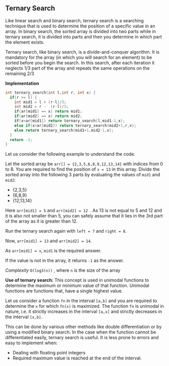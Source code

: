 ## Ternary Search

Like linear search and binary search, ternary search is a searching technique that is used to determine the position of a specific value in an array. In binary search, the sorted array is divided into two parts while in ternary search, it is divided into parts and then you determine in which part the element exists.

Ternary search, like binary search, is a divide-and-conquer algorithm. It is mandatory for the array (in which you will search for an element) to be sorted before you begin the search. In this search, after each iteration it neglects 1/3 part of the array and repeats the same operations on the remaining 2/3

**Implementation**

```c++
int ternary_search(int l,int r, int x) {
  if(r >= l) {
    int mid1 = l + (r-l)/3;
    int mid2 = r -  (r-l)/3;
    if(ar[mid1] == x) return mid1;
    if(ar[mid2] == x) return mid2;
    if(x<ar[mid1]) return ternary_search(l,mid1-1,x);
    else if(x>ar[mid2]) return ternary_search(mid2+1,r,x);
    else return ternary_search(mid1+1,mid2-1,x);
  }
  return -1;
}
```

Let us consider the following example to understand the code.

Let the sorted array be `arr[] = {2,3,5,6,8,9,12,13,14}` with indices from 0 to 8. You are required to find the position of `x = 13` in this array.
Divide the sorted array into the following 3 parts by evaluating the values of `mid1` and `mid2`:

- {2,3,5}
- {6,8,9}
- {12,13,14}

Here `arr[mid1] = 5` and `arr[mid2] = 12 `. As 13 is not equal to 5 and 12 and it is also not smaller than 5, you can safely assume that it lies in the 3rd part of the array as it is greater than 12.

Run the ternary search again with `left = 7` and `right = 8`.

Now, `arr[mid1] = 13` and `arr[mid2] = 14`.

As `arr[mid1] = x`, `mid1` is the required answer.

If the value is not in the array, it returns `-1` as the answer.

_Complexity_
`O(log3(n))` , where `n` is the size of the array

**Use of ternary search:**
This concept is used in unimodal functions to determine the maximum or minimum value of that function. Unimodal functions are functions that, have a single highest value.

Let us consider a function `fn` in the interval `[a,b]` and you are required to determine the `x` for which `fn(x)` is maximized. The function `fn` is unimodal in nature, i.e. it strictly increases in the interval `[a,x]` and strictly decreases in the interval `[x,b]`.

This can be done by various other methods like double differentiation or by using a modified binary search. In the case when the function cannot be differentiated easily, ternary search is useful. It is less prone to errors and easy to implement when:

- Dealing with floating point integers
- Required maximum value is reached at the end of the interval.
